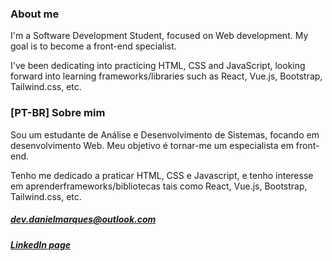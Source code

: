 ### About me

I'm a Software Development Student, focused on Web development. My goal is to become a front-end specialist. 

I've been dedicating into practicing HTML, CSS and JavaScript, looking forward into learning frameworks/libraries such as React, Vue.js, Bootstrap, Tailwind.css, etc.


### [PT-BR] Sobre mim

Sou um estudante de Análise e Desenvolvimento de Sistemas, focando em desenvolvimento Web. Meu objetivo é tornar-me um especialista em front-end.

Tenho me dedicado a praticar HTML, CSS e Javascript, e tenho interesse em aprenderframeworks/bibliotecas tais como React, Vue.js, Bootstrap, Tailwind.css, etc.

##### dev.danielmarques@outlook.com
##### [LinkedIn page](https://www.linkedin.com/in/dan-mqs/ "Daniel Marques on LinkedIn")
<!--
**Dan-Mqs/Dan-Mqs** is a ✨ _special_ ✨ repository because its `README.md` (this file) appears on your GitHub profile.

Here are some ideas to get you started:

- 🔭 I’m currently working on ...
- 🌱 I’m currently learning ...
- 👯 I’m looking to collaborate on ...
- 🤔 I’m looking for help with ...
- 💬 Ask me about ...
- 📫 How to reach me: ...
- 😄 Pronouns: ...
- ⚡ Fun fact: ...
-->
